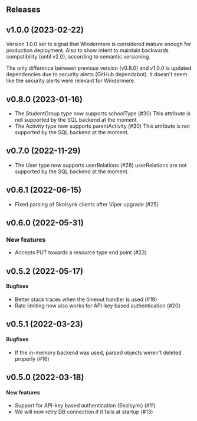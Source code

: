 ## Releases

## v1.0.0 (2023-02-22)
  Version 1.0.0 set to signal that Windermere is considered mature enough
  for production deployment. Also to show intent to maintain backwards
  compatibility (until v2.0), according to semantic versioning.

  The only difference between previous version (v0.8.0) and v1.0.0 is updated
  dependencies due to security alerts (GitHub dependabot). It doesn't seem
  like the security alerts were relevant for Windermere.

## v0.8.0 (2023-01-16)
  - The StudentGroup type now supports schoolType (#30)
    This attribute is not supported by the SQL backend at the moment.
  - The Activity type now supports parentActivity (#30)
    This attribute is not supported by the SQL backend at the moment.

## v0.7.0 (2022-11-29)
  - The User type now supports userRelations (#28)
    userRelations are not supported by the SQL backend at the moment.

## v0.6.1 (2022-06-15)
  - Fixed parsing of Skolsynk clients after Viper upgrade (#25)

## v0.6.0 (2022-05-31)
### New features
  - Accepts PUT towards a resource type end point (#23)

## v0.5.2 (2022-05-17)
#### Bugfixes
  - Better stack traces when the timeout handler is used (#19)
  - Rate limiting now also works for API-key based authentication (#20)

## v0.5.1 (2022-03-23)
#### Bugfixes
  - If the in-memory backend was used, parsed objects weren't deleted
    properly (#16)

## v0.5.0 (2022-03-18)
#### New features
  - Support for API-key based authentication (Skolsynk) (#11)
  - We will now retry DB connection if it fails at startup (#13)
